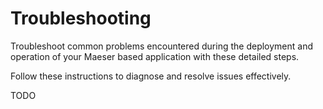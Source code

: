 # Troubleshooting

Troubleshoot common problems encountered during the deployment and operation of your Maeser based application with these detailed steps.

Follow these instructions to diagnose and resolve issues effectively.

TODO
